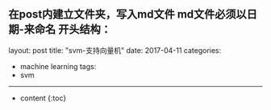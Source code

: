 在post内建立文件夹，写入md文件
md文件必须以日期-来命名
开头结构：
---
layout: post
title:  "svm-支持向量机"
date:   2017-04-11
categories:
- machine learning
tags:
- svm
---

* content
{:toc}
<script type="text/x-mathjax-config">
MathJax.Hub.Config({
  tex2jax: {inlineMath: [['$','$'], ['\\(','\\)']]}
});
</script>
<script type="text/javascript" src="http://cdn.mathjax.org/mathjax/latest/MathJax.js?config=TeX-AMS-MML_HTMLorMML"></script>
